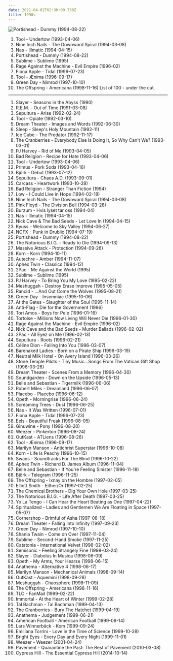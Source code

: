 ```yaml
---
date: 2021-04-02T02:30:00.730Z
title: 1990s
---
```

![Portishead - Dummy (1994-08-22)](http://coverartarchive.org/release/87888070-1b25-4830-aebc-dee490058b74/2550628489-500.jpg "Portishead - Dummy (1994-08-22)")
1. <span title="#progressive_metal #alternative_metal">Tool - Undertow (1993-04-06)</span>
2. <span title="#industrial #industrial_rock">Nine Inch Nails - The Downward Spiral (1994-03-08)</span>
3. <span title="#hip_hop #rap #hip_hop">Nas - Illmatic (1994-04-15)</span>
4. <span title="#trip_hop">Portishead - Dummy (1994-08-22)</span>
5. <span title="#ska #rock">Sublime - Sublime (1995)</span>
6. <span title="#rock #alternative #90_s #1996 #alternative_rock #hard_rock">Rage Against the Machine - Evil Empire (1996-02)</span>
7. <span title="#female_vocalists #alternative #singer_songwriter">Fiona Apple - Tidal (1996-07-23)</span>
8. <span title="#progressive_metal #progressive_rock #metal">Tool - Ænima (1996-09-17)</span>
9. <span title="#punk_rock #pop_punk #punk">Green Day - Nimrod (1997-10-10)</span>
10. <span title="#punk_rock #punk">The Offspring - Americana (1998-11-16)</span>
List of 100 - under the cut.
<!-- more -->
-----
1. <span title="#thrash_metal">Slayer - Seasons in the Abyss (1990)</span>
2. <span title="#1991 #90_s #alternative_rock #rock">R.E.M. - Out of Time (1991-03-08)</span>
3. <span title="#thrash_metal">Sepultura - Arise (1992-02-24)</span>
4. <span title="#progressive_metal #alternative_metal #progressive_rock #1992 #rock">Tool - Opiate (1992-03-10)</span>
5. <span title="#progressive_metal">Dream Theater - Images and Words (1992-06-30)</span>
6. <span title="#stoner_metal #doom_metal #stoner_rock">Sleep - Sleep's Holy Mountain (1992-11)</span>
7. <span title="#gangsta_rap #rap">Ice Cube - The Predator (1992-11-17)</span>
8. <span title="#90_s #rock">The Cranberries - Everybody Else Is Doing It, So Why Can't We? (1993-03-01)</span>
9. <span title="#1993 #alternative">PJ Harvey - Rid of Me (1993-04-05)</span>
10. <span title="#punk_rock">Bad Religion - Recipe for Hate (1993-04-06)</span>
11. <span title="#progressive_metal #alternative_metal">Tool - Undertow (1993-04-06)</span>
12. <span title="#alternative_metal #alternative_rock #funk_metal">Primus - Pork Soda (1993-04-16)</span>
13. <span title="#electronic #alternative #1993">Björk - Debut (1993-07-12)</span>
14. <span title="#thrash_metal #groove_metal">Sepultura - Chaos A.D. (1993-09-01)</span>
15. <span title="#melodic_death_metal #death_metal">Carcass - Heartwork (1993-10-28)</span>
16. <span title="#punk_rock #punk">Bad Religion - Stranger Than Fiction (1994)</span>
17. <span title="#slowcore #1994">Low - I Could Live in Hope (1994-02-18)</span>
18. <span title="#industrial #industrial_rock">Nine Inch Nails - The Downward Spiral (1994-03-08)</span>
19. <span title="#progressive_rock">Pink Floyd - The Division Bell (1994-03-28)</span>
20. <span title="#black_metal #ambient_black_metal">Burzum - Hvis lyset tar oss (1994-04)</span>
21. <span title="#hip_hop #rap #hip_hop">Nas - Illmatic (1994-04-15)</span>
22. <span title="#1994 #alternative_rock">Nick Cave & The Bad Seeds - Let Love In (1994-04-15)</span>
23. <span title="#stoner_rock">Kyuss - Welcome to Sky Valley (1994-06-27)</span>
24. <span title="#punk #punk_rock #skate_punk">NOFX - Punk in Drublic (1994-07-19)</span>
25. <span title="#trip_hop">Portishead - Dummy (1994-08-22)</span>
26. <span title="#1994 #rap">The Notorious B.I.G. - Ready to Die (1994-09-13)</span>
27. <span title="#trip_hop">Massive Attack - Protection (1994-09-26)</span>
28. <span title="#nu_metal">Korn - Korn (1994-10-11)</span>
29. <span title="#idm #ambient #electronic">Autechre - Amber (1994-11-07)</span>
30. <span title="#idm #electronic #techno">Aphex Twin - Classics (1994-12)</span>
31. <span title="#2_pac #rap #gangsta_rap">2Pac - Me Against the World (1995)</span>
32. <span title="#ska #rock">Sublime - Sublime (1995)</span>
33. <span title="#90_s #alternative #female_vocalists #1995">PJ Harvey - To Bring You My Love (1995-02-22)</span>
34. <span title="#progressive_metal #math_metal #death_metal">Meshuggah - Destroy Erase Improve (1995-05-05)</span>
35. <span title="#punk #punk_rock #ska_punk">Rancid - ...And Out Come the Wolves (1995-08-21)</span>
36. <span title="#punk_rock #punk">Green Day - Insomniac (1995-10-06)</span>
37. <span title="#melodic_death_metal">At the Gates - Slaughter of the Soul (1995-11-14)</span>
38. <span title="#punk #punk_rock">Anti-Flag - Die for the Government (1996)</span>
39. <span title="#alternative #piano #female_vocalists #singer_songwriter #90_s #1996">Tori Amos - Boys for Pele (1996-01-16)</span>
40. <span title="#post_rock">Tortoise - Millions Now Living Will Never Die (1996-01-30)</span>
41. <span title="#rock #alternative #90_s #1996 #alternative_rock #hard_rock">Rage Against the Machine - Evil Empire (1996-02)</span>
42. <span title="#1996 #90_s">Nick Cave and the Bad Seeds - Murder Ballads (1996-02-02)</span>
43. <span title="#gangsta_rap #hip_hop #2_pac #rap #west_coast">2Pac - All Eyez on Me (1996-02-13)</span>
44. <span title="#thrash_metal #groove_metal #metal">Sepultura - Roots (1996-02-21)</span>
45. <span title="#celine_dion #pop">Céline Dion - Falling Into You (1996-03-07)</span>
46. <span title="#1996 #1990_s">Barenaked Ladies - Born on a Pirate Ship (1996-03-19)</span>
47. <span title="#indie #indie_rock #1996 #lo_fi">Neutral Milk Hotel - On Avery Island (1996-03-26)</span>
48. <span title="#rock">Stone Temple Pilots - Tiny Music...Songs From The Vatican Gift Shop (1996-03-26)</span>
49. <span title="#progressive_metal">Dream Theater - Scenes From a Memory (1996-04-30)</span>
50. <span title="#grunge #alternative_rock">Soundgarden - Down on the Upside (1996-05-13)</span>
51. <span title="#indie #1996 #indie_pop">Belle and Sebastian - Tigermilk (1996-06-06)</span>
52. <span title="#trance #dream #robert_miles #chillout #dance">Robert Miles - Dreamland (1996-06-07)</span>
53. <span title="#alternative_rock #alternative #rock">Placebo - Placebo (1996-06-12)</span>
54. <span title="#progressive_death_metal #progressive_metal">Opeth - Morningrise (1996-06-24)</span>
55. <span title="#grunge #1996">Screaming Trees - Dust (1996-06-25)</span>
56. <span title="#rap #hip_hop #hip_hop #east_coast_rap #nas">Nas - It Was Written (1996-07-01)</span>
57. <span title="#female_vocalists #alternative #singer_songwriter">Fiona Apple - Tidal (1996-07-23)</span>
58. <span title="#1996 #alternative #rock #alternative_rock #indie_rock #90_s">Eels - Beautiful Freak (1996-08-05)</span>
59. <span title="#hip_hop #90_s #smooth #1990_s #ponyrape #the_shit #late_90_s #pony">Ginuwine - Pony (1996-08-20)</span>
60. <span title="#alternative_rock #1996 #90_s">Weezer - Pinkerton (1996-08-24)</span>
61. <span title="#hip_hop">OutKast - ATLiens (1996-08-26)</span>
62. <span title="#progressive_metal #progressive_rock #metal">Tool - Ænima (1996-09-17)</span>
63. <span title="#industrial_metal #industrial #metal">Marilyn Manson - Antichrist Superstar (1996-10-08)</span>
64. <span title="#nu_metal #1996">Korn - Life Is Peachy (1996-10-15)</span>
65. <span title="#post_rock #experimental #1996">Swans - Soundtracks For The Blind (1996-10-22)</span>
66. <span title="#idm #electronic">Aphex Twin - Richard D. James Album (1996-11-04)</span>
67. <span title="#indie_pop #1996 #indie">Belle and Sebastian - If You're Feeling Sinister (1996-11-18)</span>
68. <span title="#electronic #remix #90_s">Björk - Telegram (1996-11-25)</span>
69. <span title="#punk_rock">The Offspring - Ixnay on the Hombre (1997-02-05)</span>
70. <span title="#singer_songwriter #1997">Elliott Smith - Either/Or (1997-02-25)</span>
71. <span title="#electronic #big_beat">The Chemical Brothers - Dig Your Own Hole (1997-03-25)</span>
72. <span title="#rap">The Notorious B.I.G. - Life After Death (1997-03-25)</span>
73. <span title="#1997 #indie_rock">Yo La Tengo - I Can Hear the Heart Beating as One (1997-04-22)</span>
74. <span title="#1997 #space_rock">Spiritualized - Ladies and Gentlemen We Are Floating in Space (1997-05-07)</span>
75. <span title="#electronica #indie_rock #raga_rock">Cornershop - Brimful of Asha (1997-08-18)</span>
76. <span title="#progressive_metal #progressive_rock">Dream Theater - Falling Into Infinity (1997-09-23)</span>
77. <span title="#punk_rock #pop_punk #punk">Green Day - Nimrod (1997-10-10)</span>
78. <span title="#shania_twain #country">Shania Twain - Come on Over (1997-11-04)</span>
79. <span title="#1997 #ska_punk #ska_punk #sublime #1990_s #smoke #second_hand #us_american #compilation_album #djtopp #its_all_chill #k_1_r_7_m #second_hand_smoke #mca_inc #passive_smoking">Sublime - Second-Hand Smoke (1997-11-25)</span>
80. <span title="#1998">Catatonia - International Velvet (1998-02-02)</span>
81. <span title="#1998 #rock #alternative_rock #90_s">Semisonic - Feeling Strangely Fine (1998-03-24)</span>
82. <span title="#thrash_metal">Slayer - Diabolus In Musica (1998-06-09)</span>
83. <span title="#progressive_death_metal #progressive_metal">Opeth - My Arms, Your Hearse (1998-06-15)</span>
84. <span title="#doom_metal #progressive_rock #progressive_metal">Anathema - Alternative 4 (1998-06-17)</span>
85. <span title="#industrial_rock #industrial_metal #industrial #glam_rock #metal">Marilyn Manson - Mechanical Animals (1998-09-14)</span>
86. <span title="#hip_hop">OutKast - Aquemini (1998-09-28)</span>
87. <span title="#progressive_metal #math_metal #death_metal #1998">Meshuggah - Chaosphere (1998-11-09)</span>
88. <span title="#punk_rock #punk">The Offspring - Americana (1998-11-16)</span>
89. <span title="#rnb #90_s">TLC - FanMail (1999-02-22)</span>
90. <span title="#black_metal">Immortal - At the Heart of Winter (1999-02-28)</span>
91. <span title="#rock">Tal Bachman - Tal Bachman (1999-04-13)</span>
92. <span title="#rock #alternative #90_s">The Cranberries - Bury The Hatchet (1999-04-19)</span>
93. <span title="#progressive_rock #doom_metal">Anathema - Judgement (1999-06-21)</span>
94. <span title="#indie_rock #emo">American Football - American Football (1999-09-14)</span>
95. <span title="#1999 #rock #swedish #singer_songwriter #svenskt #quiet #favorit #1990_s #my_cds #blandband #singer_songeriter">Lars Winnerbäck - Kom (1999-09-24)</span>
96. <span title="#1999">Emilíana Torrini - Love in the Time of Science (1999-10-28)</span>
97. <span title="#1999 #indie">Bright Eyes - Every Day and Every Night (1999-11-01)</span>
98. <span title="#rock #alternative_rock #weezer #alternative #90_s">Weezer - Weezer (2001-04-24)</span>
99. <span title="#2010">Pavement - Quarantine the Past: The Best of Pavement (2010-03-08)</span>
100. <span title="#hip_hop #rap #west_coast #1990_s #bad_albums #horrible_albums">Cypress Hill - The Essential Cypress Hill (2014-10-14)</span>
